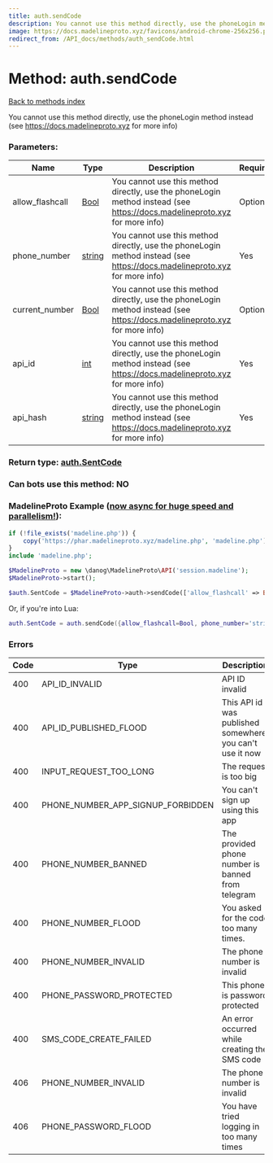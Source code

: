 ```yaml
---
title: auth.sendCode
description: You cannot use this method directly, use the phoneLogin method instead (see https://docs.madelineproto.xyz for more info)
image: https://docs.madelineproto.xyz/favicons/android-chrome-256x256.png
redirect_from: /API_docs/methods/auth_sendCode.html
---
```

# Method: auth.sendCode  
[Back to methods index](index.md)


You cannot use this method directly, use the phoneLogin method instead (see https://docs.madelineproto.xyz for more info)

### Parameters:

| Name     |    Type       | Description | Required |
|----------|---------------|-------------|----------|
|allow\_flashcall|[Bool](../types/Bool.md) | You cannot use this method directly, use the phoneLogin method instead (see https://docs.madelineproto.xyz for more info) | Optional|
|phone\_number|[string](../types/string.md) | You cannot use this method directly, use the phoneLogin method instead (see https://docs.madelineproto.xyz for more info) | Yes|
|current\_number|[Bool](../types/Bool.md) | You cannot use this method directly, use the phoneLogin method instead (see https://docs.madelineproto.xyz for more info) | Optional|
|api\_id|[int](../types/int.md) | You cannot use this method directly, use the phoneLogin method instead (see https://docs.madelineproto.xyz for more info) | Yes|
|api\_hash|[string](../types/string.md) | You cannot use this method directly, use the phoneLogin method instead (see https://docs.madelineproto.xyz for more info) | Yes|


### Return type: [auth.SentCode](../types/auth.SentCode.md)

### Can bots use this method: **NO**


### MadelineProto Example ([now async for huge speed and parallelism!](https://docs.madelineproto.xyz/docs/ASYNC.html)):


```php
if (!file_exists('madeline.php')) {
    copy('https://phar.madelineproto.xyz/madeline.php', 'madeline.php');
}
include 'madeline.php';

$MadelineProto = new \danog\MadelineProto\API('session.madeline');
$MadelineProto->start();

$auth.SentCode = $MadelineProto->auth->sendCode(['allow_flashcall' => Bool, 'phone_number' => 'string', 'current_number' => Bool, 'api_id' => int, 'api_hash' => 'string', ]);
```

Or, if you're into Lua:

```lua
auth.SentCode = auth.sendCode({allow_flashcall=Bool, phone_number='string', current_number=Bool, api_id=int, api_hash='string', })
```

### Errors

| Code | Type     | Description   |
|------|----------|---------------|
|400|API_ID_INVALID|API ID invalid|
|400|API_ID_PUBLISHED_FLOOD|This API id was published somewhere, you can't use it now|
|400|INPUT_REQUEST_TOO_LONG|The request is too big|
|400|PHONE_NUMBER_APP_SIGNUP_FORBIDDEN|You can't sign up using this app|
|400|PHONE_NUMBER_BANNED|The provided phone number is banned from telegram|
|400|PHONE_NUMBER_FLOOD|You asked for the code too many times.|
|400|PHONE_NUMBER_INVALID|The phone number is invalid|
|400|PHONE_PASSWORD_PROTECTED|This phone is password protected|
|400|SMS_CODE_CREATE_FAILED|An error occurred while creating the SMS code|
|406|PHONE_NUMBER_INVALID|The phone number is invalid|
|406|PHONE_PASSWORD_FLOOD|You have tried logging in too many times|


